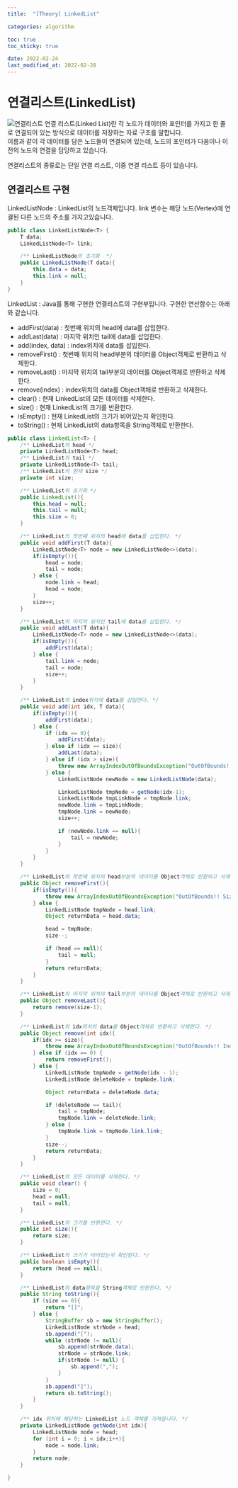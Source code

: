```yaml
---
title:  "[Theory] LinkedList"

categories: algorithm

toc: true
toc_sticky: true

date: 2022-02-24
last_modified_at: 2022-02-28
---
```


# 연결리스트(LinkedList)

![연결리스트]({{site.url}}/assets/image/2022-02-25/linkedList001.PNG)
연결 리스트(Linked List)란 각 노드가 데이터와 포인터를 가지고 한 줄로 연결되어 있는 방식으로 데이터를 저장하는 자료 구조를 말합니다.  
이름과 같이 각 데이터를 담은 노드들이 연결되어 있는데, 노드의 포인터가 다음이나 이전의 노드의 연결을 담당하고 있습니다.  

연결리스트의 종류로는 단일 연결 리스트, 이중 연결 리스트 등이 있습니다.

## 연결리스트 구현

LinkedListNode<T> : LinkedList의 노드객체입니다. link 변수는 해당 노드(Vertex)에 연결된 다른 노드의 주소를 가지고있습니다. 

```java
public class LinkedListNode<T> {
    T data;
    LinkedListNode<T> link;

    /** LinkedListNode의 초기화  */
    public LinkedListNode(T data){
        this.data = data;
        this.link = null;
    }
}
```

LinkedList : Java를 통해 구현한 연결리스트의 구현부입니다. 구현한 연산함수는 아래와 같습니다.

- addFirst(data) : 첫번째 위치의 head에 data를 삽입한다.
- addLast(data) : 마지막 위치인 tail에 data를 삽입한다.
- add(index, data) :  index위치에 data를 삽입한다.
- removeFirst() : 첫번째 위치의 head부분의 데이터를 Object객체로 반환하고 삭제한다.
- removeLast() : 마지막 위치의 tail부분의 데이터를 Object객체로 반환하고 삭제한다.
- remove(index) : index위치의 data를 Object객체로 반환하고 삭제한다.
- clear() : 현재 LinkedList의 모든 데이터를 삭제한다.
- size() : 현재 LinkedList의 크기를 반환한다.
- isEmpty() : 현재 LinkedList의 크기가 비어있는지 확인한다.
- toString() : 현재 LinkedList의 data항목을 String객체로 반환한다.

```java
public class LinkedList<T> {
    /** LinkedList의 head */
    private LinkedListNode<T> head;
    /** LinkedList의 tail */
    private LinkedListNode<T> tail;
    /** LinkedList의 현재 size */
    private int size;

    /** LinkedList의 초기화 */
    public LinkedList(){
        this.head = null;
        this.tail = null;
        this.size = 0;
    }

    /** LinkedList의 첫번째 위치의 head에 data를 삽입한다. */
    public void addFirst(T data){
        LinkedListNode<T> node = new LinkedListNode<>(data);
        if(isEmpty()){
            head = node;
            tail = node;
        } else {
            node.link = head;
            head = node;
        }
        size++;
    }

    /** LinkedList의 마지막 위치인 tail에 data를 삽입한다. */
    public void addLast(T data){
        LinkedListNode<T> node = new LinkedListNode<>(data);
        if(isEmpty()){
            addFirst(data);
        } else {
            tail.link = node;
            tail = node;
            size++;
        }
    }

    /** LinkedList의 index위치에 data를 삽입한다. */
    public void add(int idx, T data){
        if(isEmpty()){
            addFirst(data);
        } else {
            if (idx == 0){
                addFirst(data);
            } else if (idx == size){
                addLast(data);
            } else if (idx > size){
                throw new ArrayIndexOutOfBoundsException("OutOfBounds!! Index : " + idx + ", Size : " + size);
            } else {
                LinkedListNode newNode = new LinkedListNode(data);

                LinkedListNode tmpNode = getNode(idx-1);
                LinkedListNode tmpLinkNode = tmpNode.link;
                newNode.link = tmpLinkNode;
                tmpNode.link = newNode;
                size++;

                if (newNode.link == null){
                    tail = newNode;
                }
            }
        }
    }

    /** LinkedList의 첫번째 위치의 head부분의 데이터를 Object객체로 반환하고 삭제한다. */
    public Object removeFirst(){
        if(isEmpty()){
            throw new ArrayIndexOutOfBoundsException("OutOfBounds!! Size : " + size);
        } else {
            LinkedListNode tmpNode = head.link;
            Object returnData = head.data;

            head = tmpNode;
            size--;

            if (head == null){
                tail = null;
            }
            return returnData;
        }
    }

    /** LinkedList의 마지막 위치의 tail부분의 데이터를 Object객체로 반환하고 삭제한다. */
    public Object removeLast(){
        return remove(size-1);
    }

    /** LinkedList의 idx위치의 data를 Object객체로 반환하고 삭제한다. */
    public Object remove(int idx){
        if(idx >= size){
            throw new ArrayIndexOutOfBoundsException("OutOfBounds!! Index : " + idx + ", Size : " + size);
        } else if (idx == 0) {
            return removeFirst();
        } else {
            LinkedListNode tmpNode = getNode(idx - 1);
            LinkedListNode deleteNode = tmpNode.link;

            Object returnData = deleteNode.data;

            if (deleteNode == tail){
                tail = tmpNode;
                tmpNode.link = deleteNode.link;
            } else {
                tmpNode.link = tmpNode.link.link;
            }
            size--;
            return returnData;
        }
    }

    /** LinkedList의 모든 데이터를 삭제한다. */
    public void clear() {
        size = 0;
        head = null;
        tail = null;
    }

    /** LinkedList의 크기를 반환한다. */
    public int size(){
        return size;
    }

    /** LinkedList의 크기가 비어있는지 확인한다. */
    public boolean isEmpty(){
        return (head == null);
    }

    /** LinkedList의 data항목을 String객체로 반환한다. */
    public String toString(){
        if (size == 0){
            return "[]";
        } else {
            StringBuffer sb = new StringBuffer();
            LinkedListNode strNode = head;
            sb.append("[");
            while (strNode != null){
                sb.append(strNode.data);
                strNode = strNode.link;
                if(strNode != null) {
                    sb.append(",");
                }
            }
            sb.append("]");
            return sb.toString();
        }
    }

    /** idx 위치에 해당하는 LinkedList 노드 객체를 가져옵니다. */
    private LinkedListNode getNode(int idx){
        LinkedListNode node = head;
        for (int i = 0; i < idx;i++){
            node = node.link;
        }
        return node;
    }

}
```


